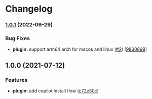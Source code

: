 # Changelog

### [1.0.1](https://www.github.com/NeoHsu/asdf-copilot/compare/v1.0.0...v1.0.1) (2022-09-29)


### Bug Fixes

* **plugin:** support arm64 arch for macos and linux ([#2](https://www.github.com/NeoHsu/asdf-copilot/issues/2)) ([9830899](https://www.github.com/NeoHsu/asdf-copilot/commit/98308999fc26c69a6f96c2c714fd71e95fd81c4c))

## 1.0.0 (2021-07-12)


### Features

* **plugin:** add copilot install flow ([c72e50c](https://www.github.com/NeoHsu/asdf-copilot/commit/c72e50c3698e2542412261eddaa25f85238870c6))
